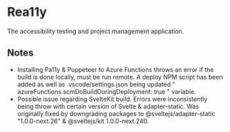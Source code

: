 # Rea11y

The accessibility testing and project management application.

## Notes

- Installing Pa11y & Puppeteer to Azure Functions throws an error if the build is done locally, must be run remote. A deploy NPM script has been added as well as .vscode/settings.json being updated " azureFunctions.scmDoBuildDuringDeployment: true " variable.
- Possible issue regarding SvelteKit build. Errors were inconsistently being throw with certain version of Svelte & adapter-static. Was originally fixed by downgrading packages to @sveltejs/adapter-static "1.0.0-next.26" & @sveltejs/kit 1.0.0-next.240.
